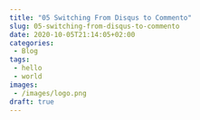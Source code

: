 ```yaml
---
title: "05 Switching From Disqus to Commento"
slug: 05-switching-from-disqus-to-commento
date: 2020-10-05T21:14:05+02:00
categories:
 - Blog
tags:
 - hello
 - world
images:
 - /images/logo.png
draft: true
---
```


<!--more-->
